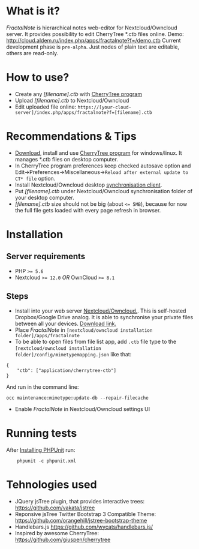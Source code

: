 # What is it?
_FractalNote_ is hierarchical notes web-editor for Nextcloud/Owncloud server. It provides possibility to edit CherryTree *.ctb files online.
Demo: http://cloud.aldem.ru/index.php/apps/fractalnote?f=/demo.ctb
Current development phase is ``pre-alpha``. Just nodes of plain text are editable, others are read-only.

# How to use?
* Create any _[filename].ctb_ with [CherryTree program](https://www.giuspen.com/cherrytree/)
* Upload _[filename].ctb_ to Nextcloud/Owncloud
* Edit uploaded file online: ``https://[your-cloud-server]/index.php/apps/fractalnote?f=[filename].ctb``

# Recommendations & Tips
* [Download](https://www.giuspen.com/cherrytree/#downl), install and use [CherryTree program](https://www.giuspen.com/cherrytree/) for windows/linux. It manages *.ctb files on desktop computer.
* In CherryTree program preferences keep checked autosave option and Edit->Preferences->Miscellaneous->``Reload after external update to CT* file`` option.
* Install Nextcloud/Owncloud desktop [synchronisation client](https://nextcloud.com/install/#install-clients).
* Put _[filename].ctb_ under Nextcloud/Owncloud synchronisation folder of your desktop computer.
* _[filename].ctb_ size should not be big (about ``<= 5MB``), because for now the full file gets loaded with every page refresh in browser. 

# Installation
## Server requirements
* PHP ``>= 5.6``
* Nextcloud ``>= 12.0`` _OR_ OwnCloud ``>= 8.1``
## Steps
* Install into your web server [Nextcloud/Owncloud.](https://nextcloud.com/install). This is self-hosted Dropbox/Google Drive analog. It is able to synchronise your private files between all your devices. [Download link.](https://nextcloud.com/install)
* Place _FractalNote_ in ``[nextcloud/owncloud installation folder]/apps/fractalnote``
* To be able to open files from file list app, add ``.ctb`` file type to the ``[nextcloud/owncloud installation folder]/config/mimetypemapping.json`` like that:
```
{
    "ctb": ["application/cherrytree-ctb"]
}
```
And run in the command line:
```
occ maintenance:mimetype:update-db --repair-filecache
```
* Enable _FractalNote_ in Nextcloud/Owncloud settings UI

# Running tests
After [Installing PHPUnit](http://phpunit.de/getting-started.html) run:
```
    phpunit -c phpunit.xml
```

# Tehnologies used
* JQuery jsTree plugin, that provides interactive trees: https://github.com/vakata/jstree
* Reponsive jsTree Twitter Bootstrap 3 Compatible Theme: https://github.com/orangehill/jstree-bootstrap-theme
* Handlebars.js https://github.com/wycats/handlebars.js/
* Inspired by awesome CherryTree: https://github.com/giuspen/cherrytree 
